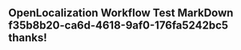 <properties
ms.topic="hero-topic1"
ms.test1="hero-topic"
ms.test2="test"/>

## OpenLocalization Workflow Test MarkDown f35b8b20-ca6d-4618-9af0-176fa5242bc5 thanks!
